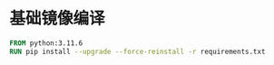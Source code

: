 # 基础镜像编译
```dockerfile
FROM python:3.11.6
RUN pip install --upgrade --force-reinstall -r requirements.txt
```
